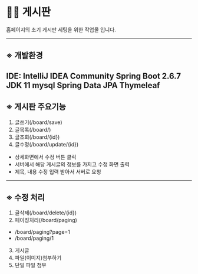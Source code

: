# 🧑‍🏫 게시판

홈페이지의 초기 게시판 세팅을 위한 작업물 입니다.

***

## ※ 개발환경

IDE: IntelliJ IDEA Community
Spring Boot 2.6.7
JDK 11
mysql
Spring Data JPA
Thymeleaf
---

## ※ 게시판 주요기능
1. 글쓰기(/board/save)
2. 글목록(/board/)
3. 글조회(/board/{id})
4. 글수정(/board/update/{id})
 - 상세화면에서 수정 버튼 클릭
 - 서버에서 해당 게시글의 정보를 가지고 수정 화면 출력
 - 제목, 내용 수정 입력 받아서 서버로 요청

---

## ※ 수정 처리
1. 글삭제(/board/delete/{id})
2. 페이징처리(/board/paging)
 - /board/paging?page=1
 - /board/paging/1
3. 게시글
4. 파일(이미지)첨부하기
5. 단일 파일 첨부
